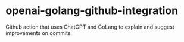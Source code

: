 # openai-golang-github-integration
Github action that uses ChatGPT and GoLang to explain and suggest improvements on commits.
